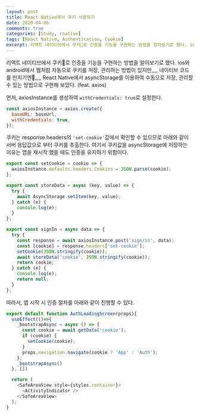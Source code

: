 ```yaml
---
layout: post
title: React Native에서 쿠키 사용하기
date: 2020-04-06
comments: true
categories: [Study, rnative]
tags: [React Native, Authentication, Cookie]
excerpt: 리액트 네이티브에서 쿠키🍪로 인증을 기능을 구현하는 방법을 알아보기로 했다. ios와 android에서 웹처럼 자동으로 쿠키를 저장, 관리하는 방법이 있지만,,,, 네이티브 코드를 만지기엔🤢,,,, React Native에서 asyncStorage를 이용하여 수동으로 저장, 관리할 수 있는 방법으로 구현해 보았다. 
---
```


리액트 네이티브에서 쿠키🍪로 인증을 기능을 구현하는 방법을 알아보기로 했다. ios와 android에서 웹처럼 자동으로 쿠키를 저장, 관리하는 방법이 있지만,,,, 네이티브 코드를 만지기엔🤢,,,, React Native에서 asyncStorage를 이용하여 수동으로 저장, 관리할 수 있는 방법으로 구현해 보았다. (feat. axios)

먼저, axiosInstance를 생성하여 `withCredentials: true`로 설정한다.

```javascript
const axiosInstance = axios.create({
  baseURL: baseUrl,
  withCredentials: true,
});
```

쿠키는 response.headers의 `'set-cookie'`값에서 확인할 수 있으므로 아래와 같이 서버 응답값으로 부터 쿠키를 추출한다.
여기서 쿠키값을 asyncStorage에 저장하는 이유는 앱을 재시작 했을 때도 인증을 유지하기 위함이다. 

```javascript
export const setCookie = cookie => {
  axiosInstance.defaults.headers.Cookies = JSON.parse(cookie);
};

export const storeData = async (key, value) => {
  try {
    await AsyncStorage.setItem(key, value);
  } catch (e) {
    console.log(e);
  }
};

export const signIn = async data => {
  try {
    const response = await axiosInstance.post('sign/in', data);
    const [cookie] = response.headers['set-cookie'];
    setCookie(JSON.stringify(cookie));
    await storeData('cookie', JSON.stringify(cookie));
    return cookie;
  } catch (e) {
    console.log(e);
    return null;
  }
};
```

따라서, 앱 시작 시 인증 절차를 아래와 같이 진행할 수 있다.

```javascript
export default function AuthLoadingScreen(props){
  useEffect(()=>{
    _bootstrapAsync = async () => {
      const cookie = await getData('cookie');
      if (cookie) {
        setCookie(cookie);
      }
      props.navigation.navigate(cookie ? 'App' : 'Auth');
    };
    _bootstrapAsync()
  }, [])

  return (
    <SafeAreaView style={styles.container}>
      <ActivityIndicator />
    </SafeAreaView>
  );
}
```